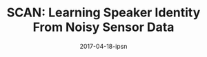 ---
title: "SCAN: Learning Speaker Identity From Noisy Sensor Data"
collection: talks
type: "Conference proceedings talk"
permalink: /talks/2018-04-18-ipsn
venue: "International Conference on Information Processing in Sensor Networks (IPSN)"
date: 2017-04-18-ipsn
location: "Pittsburgh, Pennsylvania, USA"
---